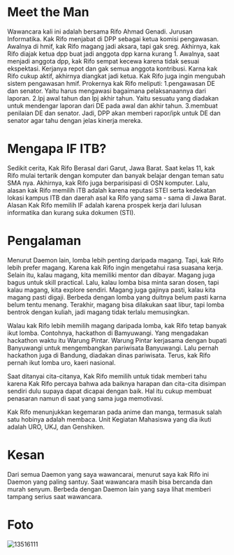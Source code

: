 # Meet the Man
Wawancara kali ini adalah bersama Rifo Ahmad Genadi. Jurusan Informatika. Kak Rifo menjabat di DPP sebagai ketua komisi pengawasan. Awalnya di hmif, kak Rifo
magang jadi aksara, tapi gak sreg. Akhirnya, kak Rifo diajak ketua dpp buat jadi anggota dpp karna kurang 1. Awalnya, saat menjadi anggota dpp, kak Rifo sempat
kecewa karena tidak sesuai ekspektasi. Kerjanya repot dan gak semua anggota kontribusi. Karna kak Rifo cukup aktif, akhirnya diangkat jadi ketua. Kak Rifo juga
ingin mengubah sistem pengawasan hmif.
Prokernya kak Rifo meliputi:
1.pengawasan DE dan senator. Yaitu harus mengawasi bagaimana pelaksanaannya dari laporan.
2.lpj awal tahun dan lpj akhir tahun. Yaitu sesuatu yang diadakan untuk mendengar laporan dari DE pada awal dan akhir tahun.
3.membuat penilaian DE dan senator. Jadi, DPP akan memberi rapor/ipk untuk DE dan senator agar tahu dengan jelas kinerja mereka.

# Mengapa IF ITB?
Sedikit cerita, Kak Rifo Berasal dari Garut, Jawa Barat. Saat kelas 11, kak Rifo mulai tertarik dengan komputer dan banyak belajar dengan teman satu SMA nya. Akhirnya, kak Rifo juga berparisipasi di OSN komputer. Lalu, alasan kak Rifo memilih iTB adalah karena reputasi STEI serta kedekatan lokasi kampus ITB dan daerah asal ka Rifo yang sama - sama di Jawa Barat. Alasan Kak Rifo memilih IF adalah karena prospek kerja dari lulusan informatika dan kurang suka dokumen (STI). 

# Pengalaman
Menurut Daemon lain, lomba lebih penting daripada magang. Tapi, kak Rifo lebih prefer magang. Karena kak Rifo ingin mengetahui rasa suasana kerja. Selain itu,
kalau magang, kita memiliki mentor dan dibayar. Magang juga bagus untuk skill practical. Lalu, kalau lomba bisa minta saran dosen, tapi kalau magang, kita
explore sendiri. Magang juga gajinya pasti, kalau kita magang pasti digaji. Berbeda dengan lomba yang duitnya belum pasti karna belum tentu menang. Terakhir, 
magang bisa dilakukan saat libur, tapi lomba bentrok dengan kuliah, jadi magang tidak terlalu memusingkan.

Walau kak Rifo lebih memilih magang daripada lomba, kak Rifo tetap banyak ikut lomba. Contohnya, hackathon di Bamyuwangi. Yang mengadakan hackathon waktu itu
Warung Pintar. Warung Pintar kerjasama dengan bupati Banyuwangi untuk mengembangkan pariwisata Banyuwangi. Lalu pernah hackathon juga di Bandung, diadakan
dinas pariwisata. Terus, kak Rifo pernah ikut lomba uro, kaeri nasional.

Saat ditanyai cita-citanya, Kak Rifo memilih untuk tidak memberi tahu karena Kak Rifo percaya bahwa ada baiknya harapan dan cita-cita disimpan sendiri dulu supaya dapat dicapai dengan baik. Hal itu cukup membuat penasaran namun di saat yang sama juga memotivasi.

Kak Rifo menunjukkan kegemaran pada anime dan manga, termasuk salah satu hobinya adalah membaca. Unit Kegiatan Mahasiswa yang dia ikuti adalah URO, UKJ, dan Genshiken.

# Kesan

Dari semua Daemon yang saya wawancarai, menurut saya kak Rifo ini Daemon yang paling santuy. Saat wawancara masih bisa bercanda dan murah senyum. Berbeda dengan
Daemon lain yang saya lihat memberi tampang serius saat wawancara.

# Foto

![13516111](/13516111/16518006-16518130-16518184-16518263-16518297.jpg)
